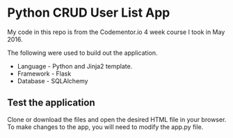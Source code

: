 # Python CRUD User List App

My code in this repo is from the Codementor.io 4 week course I took in May 2016.

The following were used to build out the application.

* Language - Python and Jinja2 template.
* Framework - Flask
* Database - SQLAlchemy

## Test the application

Clone or download the files and open the desired HTML file in your browser. To make changes to the app, you will need to modify the app.py file.
